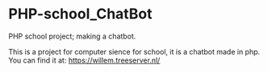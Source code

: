 # PHP-school_ChatBot
PHP school project; making a chatbot.

This is a project for computer sience for school, it is a chatbot made in php.
<br>You can find it at: https://willem.treeserver.nl/
